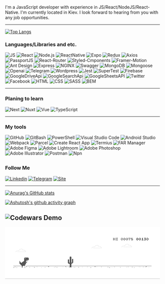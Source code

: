 <!-- ---
### Hi everyone, my name's Sergey👋
--- -->

I'm a JavaScript developer with experience in JS/React/NodeJS/React-Native. I'm currently located in Kiev. I look forward to hearing from you with any job opportunities.

---

[![Top Langs](https://github-readme-stats.vercel.app/api/top-langs/?username=Solod-S&layout=compact)](https://github.com/anuraghazra/github-readme-stats)

### Languages/Libraries and etc.

![JS](https://img.shields.io/badge/-JS-F6F8FA?style=for-the-badge&logo=javascript&logoColor=F3CF01)
![React](https://img.shields.io/badge/-react-F6F8FA?style=for-the-badge&logo=react&logoColor=0CD8EA)
![Node.js](https://img.shields.io/badge/-Node.js-F6F8FA?style=for-the-badge&logo=Node.js&logoColor=669C59)
![ReactNative](https://img.shields.io/badge/-ReactNative-F6F8FA?style=for-the-badge&logo=react&logoColor=0396DE)
![Expo](https://img.shields.io/badge/-Expo_CLI-F6F8FA?style=for-the-badge&logo=expo&logoColor=106DAD)
![Redux](https://img.shields.io/badge/-REDUX-F6F8FA?style=for-the-badge&logo=redux&logoColor=764EB0)
![Axios](https://img.shields.io/badge/-Axios-F6F8FA?style=for-the-badge&logo=axios&logoColor=5B25E7)
![PassportJS](https://img.shields.io/badge/-PassportJS-F6F8FA?style=for-the-badge&logo=passport&logoColor=34E27A)
![React-Router](https://img.shields.io/badge/-REACTROUTER-F6F8FA?style=for-the-badge&logo=reactrouter&logoColor=C5021A)
![Styled-Cmponents](https://img.shields.io/badge/-Styled_Components-F6F8FA?style=for-the-badge&logo=styled-components&logoColor=C5021A)
![Framer-Motion](https://img.shields.io/badge/-Frammer_Motion-F6F8FA?style=for-the-badge&logo=framer&logoColor=000000)
![Ant Design](https://img.shields.io/badge/-antdesign-F6F8FA?style=for-the-badge&logo=antdesign&logoColor=0170FE)
![Express](https://img.shields.io/badge/-Express-F6F8FA?style=for-the-badge&logo=express&logoColor=353535)
![NGINX](https://img.shields.io/badge/-NGINX-F6F8FA?style=for-the-badge&logo=nginx&logoColor=009639)
![Swagger](https://img.shields.io/badge/-Swagger-F6F8FA?style=for-the-badge&logo=swagger&logoColor=85EA2D)
![MongoDB](https://img.shields.io/badge/-MongoDB-F6F8FA?style=for-the-badge&logo=mongodb&logoColor=118D4D)
![Mongoose](https://img.shields.io/badge/-Mongoose-F6F8FA?style=for-the-badge&logo=mongoose&logoColor=8C0808)
![Openai](https://img.shields.io/badge/-OpenAI_API-F6F8FA?style=for-the-badge&logo=openai&logoColor=8C0808)
![Telegram](https://img.shields.io/badge/-Telegram_Bot_Api-F6F8FA?style=for-the-badge&logo=telegram&logoColor=26A5E4)
![Wordpress](https://img.shields.io/badge/-Wordpress_Rest_Api-F6F8FA?style=for-the-badge&logo=wordpress&logoColor=26A5E4)
![Jest](https://img.shields.io/badge/-Jest-F6F8FA?style=for-the-badge&logo=jest&logoColor=C5021A)
![SuperTest](https://img.shields.io/badge/-Super_Test-F6F8FA?style=for-the-badge&logo=testin&logoColor=669C59)
![Firebase](https://img.shields.io/badge/-Firebase-F6F8FA?style=for-the-badge&logo=firebase&logoColor=FFCD34)
![GoogleDriveApi](https://img.shields.io/badge/-Google_Drive_API-F6F8FA?style=for-the-badge&logo=googledrive&logoColor=#4285F4)
![GoogleSearchApi](https://img.shields.io/badge/-Google_Search_API-F6F8FA?style=for-the-badge&logo=googlechrome&logoColor=EA4335)
![GoogleSheetsAPI](https://img.shields.io/badge/-Google_Sheets_API-F6F8FA?style=for-the-badge&logo=googlesheets&logoColor=34A853)
![Twitter](https://img.shields.io/badge/-Twitter_API-F6F8FA?style=for-the-badge&logo=twitter&logoColor=#1D9BF0)
![Facebook](https://img.shields.io/badge/-Facebook_API-F6F8FA?style=for-the-badge&logo=facebook&logoColor=0866FF)
![HTML](https://img.shields.io/badge/-HTML-F6F8FA?style=for-the-badge&logo=html5&logoColor=EB4C42)
![CSS](https://img.shields.io/badge/-CSS-F6F8FA?style=for-the-badge&logo=CSS3&logoColor=0068BA)
![SASS](https://img.shields.io/badge/-SASS-F6F8FA?style=for-the-badge&logo=SASS&logoColor=c66394)
![BEM](https://img.shields.io/badge/-BEM-F6F8FA?style=for-the-badge&logo=bem&logoColor=2E99D1)

---

### Planing to learn

![Next](https://img.shields.io/badge/-Next-F6F8FA?style=for-the-badge&logo=nextdotjs&logoColor=343342)
![Nuxt](https://img.shields.io/badge/-Nuxt-F6F8FA?style=for-the-badge&logo=nuxtdotjs&logoColor=3EAF7C)
![Vue](https://img.shields.io/badge/-VUE-F6F8FA?style=for-the-badge&logo=vuedotjs&logoColor=3EAF7C)
![TypeScript](https://img.shields.io/badge/-TypeScript-F6F8FA?style=for-the-badge&logo=typescript&logoColor=0068BA)

---

### My tools

![GitHub](https://img.shields.io/badge/-GitHub-F6F8FA?style=for-the-badge&logo=github&logoColor=171A1F)
![GitBash](https://img.shields.io/badge/-GitBash-F6F8FA?style=for-the-badge&logo=gnubash&logoColor=171A1F)
![PowerShell](https://img.shields.io/badge/-powershell-F6F8FA?style=for-the-badge&logo=powershell&logoColor=171A1F)
![Visual Studio Code](https://img.shields.io/badge/-VsCode-F6F8FA?style=for-the-badge&logo=visualstudiocode&logoColor=289BEA)
![Android Studio](https://img.shields.io/badge/-androidstudio-F6F8FA?style=for-the-badge&logo=androidstudio&logoColor=3AD17D)
![Webpack](https://img.shields.io/badge/-Webpack-F6F8FA?style=for-the-badge&logo=webpack&logoColor=1B74BA)
![Parcel](https://img.shields.io/badge/-Parcel-F6F8FA?style=for-the-badge&logo=webpack&logoColor=E8C19C)
![Create React App](https://img.shields.io/badge/-createreactapp-F6F8FA?style=for-the-badge&logo=createreactapp&logoColor=63D1EE)
![Termius](https://img.shields.io/badge/-termius-F6F8FA?style=for-the-badge&logo=termius&logoColor=000000)
![FAR Manager](https://img.shields.io/badge/-far_manager-F6F8FA?style=for-the-badge&logo=files&logoColor=00007C)
![Adobe Figma](https://img.shields.io/badge/-Figma-F6F8FA?style=for-the-badge&logo=figma&logoColor=9D56F7)
![Adobe Lightroom](https://img.shields.io/badge/-Lightroom-F6F8FA?style=for-the-badge&logo=adobelightroom&logoColor=032126)
![Adobe Photoshop](https://img.shields.io/badge/-Photoshop-F6F8FA?style=for-the-badge&logo=adobephotoshop&logoColor=001C33)
![Adobe Illustrator](https://img.shields.io/badge/-Illustrator-F6F8FA?style=for-the-badge&logo=adobeillustrator&logoColor=F79500)
![Postman](https://img.shields.io/badge/-Postman-F6F8FA?style=for-the-badge&logo=postman&logoColor=FF6C37)
![Npn](https://img.shields.io/badge/-NPN-F6F8FA?style=for-the-badge&logo=npm&logoColor=171A1F)

## <!-- ![Trello](https://img.shields.io/badge/-Trello-F6F8FA?style=for-the-badge&logo=Trello&logoColor=007FC8) -->

### Follow Me

[![Linkedin](https://img.shields.io/badge/-LinkedIn-F6F8FA?style=for-the-badge&logo=LinkedIn&logoColor=0A63BC)](https://www.linkedin.com/in/serhii-solod-557991256/)
[![Telegram](https://img.shields.io/badge/-Telegram-F6F8FA?style=for-the-badge&logo=telegram&logoColor=4867AA)](https://t.me/sergey_nicol)
[![Site](https://img.shields.io/badge/-My_Site-F6F8FA?style=for-the-badge&logo=sitecore&logoColor=4867AA)](https://solod.netlify.app/)

---

[![Anurag's GitHub stats](https://github-readme-stats.vercel.app/api?username=Solod-S&count_private=true&show_icons=true&theme=default)](https://github.com/anuraghazra/github-readme-stats)

[![Ashutosh's github activity graph](https://activity-graph.herokuapp.com/graph?username=Solod-S&bg_color=fff&color=000&line=5698F0&point=000&hide_border=true)](https://github.com/ashutosh00710/github-readme-activity-graph)

## ![Codewars Demo](https://www.codewars.com/users/Solod-S/badges/large?theme=light)

<img
            src="./img/dino.gif"
            alt="dino"
        />

<!-- ![Header](https://github.com/Solod-S/Solod-S/blob/main/assets/full2.png) -->

<!--
### Hi there 👋
**Solod-S/Solod-S** is a ✨ _special_ ✨ repository because its `README.md` (this file) appears on your GitHub profile.

Here are some ideas to get you started:

- 🔭 I’m currently working on ...
- 🌱 I’m currently learning ...
- 👯 I’m looking to collaborate on ...
- 🤔 I’m looking for help with ...
- 💬 Ask me about ...
- 📫 How to reach me: ...
- 😄 Pronouns: ...
- ⚡ Fun fact: ...
-->
